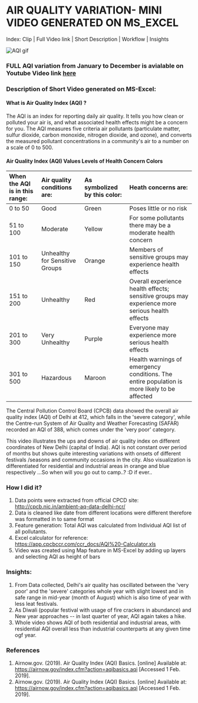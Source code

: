 # AIR QUALITY VARIATION- MINI VIDEO GENERATED ON MS_EXCEL

Index: Clip | Full Video link | Short Description | Workflow | Insights

![AQI gif](aqi_clip.gif)

### FULL AQI variation from January to December is avialable on Youtube Video link [here][2]

### Description of Short Video generated on MS-Excel:

#### What is Air Quality Index (AQI) ?
The AQI is an index for reporting daily air quality. It tells you how clean or polluted your air is, and what associated health effects might be a concern for you. The AQI measures five criteria air pollutants (particulate matter, sulfur dioxide, carbon monoxide, nitrogen dioxide, and ozone), and converts the measured pollutant concentrations in a community's air to a number on a scale of 0 to 500.

#### Air Quality Index (AQI) Values	Levels of Health Concern	Colors <br>

| When the AQI is in this range:  |	Air quality conditions are:    |	As symbolized by this color:    | Heath concerns are: |
|:------------------------------|:-------------------------------|:--------------------------------|:------------------|
|0 to 50                       |	Good                          | Green       | Poses little or no risk |
|51 to 100	| Moderate | Yellow | For some pollutants there may be a moderate health concern |
|101 to 150	| Unhealthy for Sensitive Groups |	Orange | Members of sensitive groups may experience health effects |
|151 to 200 |	Unhealthy |	Red | Overall experience health effects; sensitive groups may experience more serious health effects |
|201 to 300 |	Very Unhealthy |	Purple | Everyone may experience more serious health effects |
|301 to 500 |	Hazardous |	Maroon | Health warnings of emergency conditions. The entire population is more likely to be affected |

The Central Pollution Control Board (CPCB) data showed the overall air quality index (AQI) of Delhi at 412, which falls in the 'severe category', while the Centre-run System of Air Quality and Weather Forecasting (SAFAR) recorded an AQI of 388, which comes under the 'very poor' category. <br>

This video illustrates the ups and downs of air quality index on different coordinates of New Delhi (capital of India). AQI is not constant over period of months but shows quite interesting variations with onsets of different festivals /seasons and community occasions in the city. Also visualization is differentiated for residential and industrial areas in orange and blue respectively
...So when will you go out to camp..? :D if ever..


### How I did it?

1. Data points were extracted from official CPCD site: http://cpcb.nic.in/ambient-aq-data-delhi-ncr/
2. Data is cleaned like date from different locations were different therefore was formatted in to same format 
3. Feature generation: Total AQI was calculated from Individual AQI list of all pollutants.
4. Excel calculator for reference:  https://app.cpcbccr.com/ccr_docs/AQI%20-Calculator.xls
5. Video was created using Map feature in MS-Excel by adding up layers and selecting AQI as height of bars

### Insights:
1. From Data collected, Delhi's air quality has oscillated between the 'very poor' and the 'severe' categories whole year with slight lowest and in safe range in mid-year (month of August) which is also time of year with less leat festivals. 
2. As Diwali (popular festival with usage of fire crackers in abundance) and New year approaches -- in last quarter of year, AQI again takes a hike. 
3. Whole video shows AQI of both residential and industrial areas, with residential AQI overall less than industrial counterparts at any given time ogf year.

### References
1. Airnow.gov. (2019). Air Quality Index (AQI) Basics. [online] Available at: https://airnow.gov/index.cfm?action=aqibasics.aqi [Accessed 1 Feb. 2019].
2. Airnow.gov. (2019). Air Quality Index (AQI) Basics. [online] Available at: https://airnow.gov/index.cfm?action=aqibasics.aqi [Accessed 1 Feb. 2019].

[1]: AQIshortvedio.gif
[2]: https://www.youtube.com/watch?v=9USyCSgAbjk
[3]: gif_1.gif
